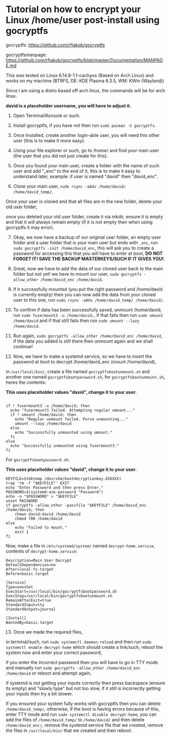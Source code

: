 # Tutorial on how to encrypt your Linux /home/user post-install using gocryptfs

gocryptfs: https://github.com/rfjakob/gocryptfs

gocryptfsmanpage: https://github.com/rfjakob/gocryptfs/blob/master/Documentation/MANPAGE.md

This was tested on Linux 6.14.8-1.1-cachyos (Based on Arch Linux) and works on my machine (BTRFS, DE: KDE Plasma 6.3.5, WM: KWin (Wayland))

Since i am using a distro based off arch linux, the commands will be for arch linux.

**david is a placeholder username, you will have to adjust it.**

1. Open Terminal/Konsole or such.

2. Install gocryptfs, if you have not then run `sudo pacman -S gocryptfs`.

3. Once Installed, create another login-able user, you will need this other user (this is to make it more easy).

4. Using your file explorer or such, go to /home/ and find your main user (the user that you did not just create for this).

5. Once you found your main user, create a folder with the name of such user and add "_enc" to the end of it, this is to make it easy to understand  later, example: if user is named "david" then "david_enc".

6. Clone your main user, `sudo rsync -aAXv /home/david/ /home/david_temp/`, 

Once your user is cloned and that all files are in the new folder, delete your old user folder, 

once you deleted your old user folder, create it via mkdir, ensure it is empty and that it will always remain empty (if it is not empty then when using gocryptfs it may error).

7. Okay, we now have a backup of our original user folder, an empty user folder and a user folder that is your main user but ends with `_enc`, run `sudo gocryptfs -init /home/david_enc`, this will ask you to create a password for accessing this that you will have to enter at boot, **DO NOT FORGET IT! SAVE THE BACKUP MASTERKEYS/SUCH IF IT GIVES YOU!**.

8. Great, now we have to add the data of our cloned user back to the main folder but not yet! we have to mount our user, `sudo gocryptfs -allow_other /home/david_enc /home/david`.

9. If it successfully mounted (you put the right password and /home/david is currently empty) then you can now add the data from your cloned user to this one, run `sudo rsync -aAXv /home/david_temp/ /home/david/`.

10. To confirm if data has been successfully saved, unmount /home/david, run `sudo fusermount3 -u /home/david;`, if that fails then run `sudo umount /home/david` and if that still fails then run `sudo umount --lazy /home/david`.

11. Run again, `sudo gocryptfs -allow_other /home/david_enc /home/david`, if the data you added is still there then unmount again and we shall continue!

12. Now, we have to make a systemd service, so we have to insert the password at boot to decrypt /home/david_enc (mount /home/david), 

in `/usr/local/bin/`, create a file named `gocryptfsbootunmount.sh` and another one named `gocryptfsbootpassword.sh`, for `gocryptfsbootunmount.sh`, heres the contents:

**This uses placeholder values "david", change it to your user.**
```#!/bin/bash

if ! fusermount3 -u /home/david; then
  echo "fusermount3 failed. Attempting regular umount..."
  if ! umount /home/david; then
    echo "Regular unmount failed. Force unmounting..."
    umount --lazy /home/david
  else
    echo "Successfully unmounted using umount."
  fi
else
  echo "Successfully unmounted using fusermount3."
fi
```

For `gocryptfsbootpassword.sh`:

**This uses placeholder values "david", change it to your user.**
```#!/bin/bash
KEYFILE=$(mktemp /dev/shm/bootdecryptionkey.XXXXXX)
trap 'rm -f "$KEYFILE"' EXIT
echo "Enter Password and then press Enter."
PASSWORD=$(systemd-ask-password "Password")
echo -n "$PASSWORD" > "$KEYFILE"
unset PASSWORD
if gocryptfs -allow_other -passfile "$KEYFILE" /home/david_enc /home/david; then
    chown david:david /home/david
    chmod 700 /home/david
else
    echo "Failed to mount."
    exit 1
fi
```

Now, make a file in `/etc/systemd/system/` named `decrypt-home.service`, contents of `decrypt-home.service`:
```[Unit]
Description=Main User Decrypt
DefaultDependencies=no
After=local-fs.target
Before=basic.target

[Service]
Type=oneshot
ExecStart=/usr/local/bin/gocryptfsbootpassword.sh
ExecStop=/usr/local/bin/gocryptfsbootunmount.sh
RemainAfterExit=true
StandardInput=tty
StandardOutput=journal

[Install]
WantedBy=basic.target
```

13. Once we made the required files, 

in terminal/such, run `sudo systemctl daemon-reload` and then run `sudo systemctl enable decrypt-home` which should create a link/such, reboot the system now and enter your correct password, 

if you enter the incorrect password then you will have to go in TTY mode and manually run `sudo gocryptfs -allow_other /home/david_enc /home/david` or reboot and attempt again, 

if systemd is not getting your inputs correctly then press backspace (ensure its empty) and "slowly type" but not too slow, if it still is incorrectly getting your inputs then try a bit slower.

If you ensured your system fully works with gocryptfs then you can delete `/home/david_temp/`, otherwise, if the boot is having errors because of this, enter TTY mode and run `sudo systemctl disable decrypt-home`, you can add the files of `/home/david_temp/` to `/home/david/` and then delete `/home/david_enc/`, remove the systemd service file that we created, remove the files in `/usr/local/bin/` that we created and then reboot.
